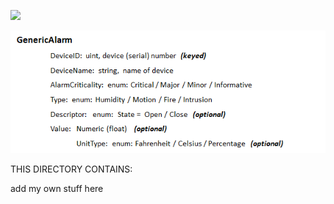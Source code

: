 
![](https://github.com/psmass/DDSexamples/blob/master/RtiAsOne.png)




![](https://github.com/psmass/DDS-Data-model-Example/blob/main/struct.png)

THIS DIRECTORY CONTAINS:

add my own stuff here
